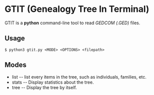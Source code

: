 # GTIT (Genealogy Tree In Terminal)

GTIT is a **python** command-line tool to read _GEDCOM (.GED)_ files.


## Usage
```
$ python3 gtit.py <MODE> <OPTIONS> <filepath>
``` 

## Modes
* list -- list every items in the tree, such as individuals, families, etc.
* stats -- Display statistics about the tree.
* tree -- Display the tree by itself.